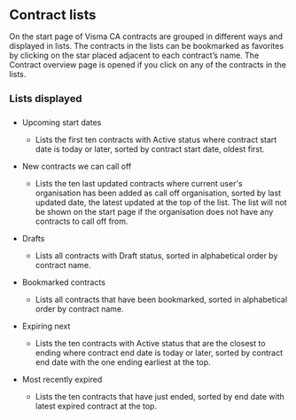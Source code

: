 <style> 
h1 { font-size:24px; } 
h2 { font-size:22px; } 
h3 { font-size:20px; } 
h4 { font-size:18px; } 
h5 { font-size:16px; }  
table th { font-size:14px !important; text-align:left !important; }
table td { font-size:14px !important; text-align:left !important; }
</style>

# Contract lists

On the start page of Visma CA contracts are grouped in different ways and displayed in lists. The contracts in the lists can be bookmarked as favorites by clicking on the star placed adjacent to each contract’s name. The Contract overview page is opened if you click on any of the contracts in the lists.

#### Lists displayed <a name="listsdisplayed"></h4>

<ul>
  <li>
    <p spaces-before="0">
      Upcoming start dates
    </p>
    <ul>
      <li>
        Lists the first ten contracts with Active status where contract start date is today or later, sorted by contract start date, oldest first.
      </li>
    </ul>
  </li>
  <li>
    <p spaces-before="0">
      New contracts we can call off
    </p>
    <ul>
      <li>
        Lists the ten last updated contracts where current user's organisation has been added as call off organisation, sorted by last updated date, the latest updated at the top of the list. The list will not be shown on the start page if the organisation does not have any contracts to call off from.
      </li>
    </ul>
  </li>
  <li>
    <p spaces-before="0">
      Drafts
    </p>
    <ul>
      <li>
        Lists all contracts with Draft status, sorted in alphabetical order by contract name.
      </li>
    </ul>
  </li>
  <li>
    <p spaces-before="0">
      Bookmarked contracts
    </p>
    <ul>
      <li>
        Lists all contracts that have been bookmarked, sorted in alphabetical order by contract name.
      </li>
    </ul>
  </li>
  <li>
    <p spaces-before="0">
      Expiring next
    </p>
    <ul>
      <li>
        Lists the ten contracts with Active status that are the closest to ending where contract end date is today or later, sorted by contract end date with the one ending earliest at the top.
      </li>
    </ul>
  </li>
  <li>
    <p spaces-before="0">
      Most recently expired
    </p>
    <ul>
      <li>
        Lists the ten contracts that have just ended, sorted by end date with latest expired contract at the top.
      </li>
    </ul>
  </li>
</ul>








